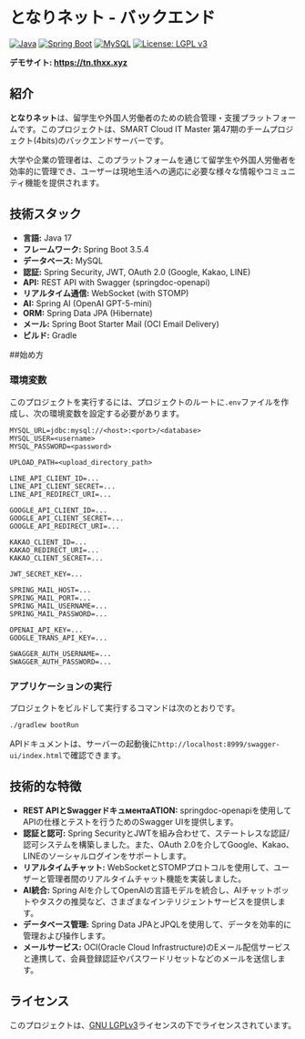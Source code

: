 # となりネット - バックエンド

[![Java](https://img.shields.io/badge/java-%23ED8B00.svg?style=for-the-badge&logo=openjdk&logoColor=white)](https://www.java.com)
[![Spring Boot](https://img.shields.io/badge/Spring%20Boot-6DB33F?logo=springboot&logoColor=fff)](https://spring.io/projects/spring-boot)
[![MySQL](https://img.shields.io/badge/MySQL-00000F?style=for-the-badge&logo=mysql&logoColor=white)](https://www.mysql.com/)
[![License: LGPL v3](https://img.shields.io/badge/License-LGPL%20v3-blue.svg)](https://www.gnu.org/licenses/lgpl-3.0)

**デモサイト: https://tn.thxx.xyz**

## 紹介

**となりネット**は、留学生や外国人労働者のための統合管理・支援プラットフォームです。このプロジェクトは、SMART Cloud IT Master 第47期のチームプロジェクト(4bits)のバックエンドサーバーです。

大学や企業の管理者は、このプラットフォームを通じて留学生や外国人労働者を効率的に管理でき、ユーザーは現地生活への適応に必要な様々な情報やコミュニティ機能を提供されます。

## 技術スタック

- **言語:** Java 17
- **フレームワーク:** Spring Boot 3.5.4
- **データベース:** MySQL
- **認証:** Spring Security, JWT, OAuth 2.0 (Google, Kakao, LINE)
- **API:** REST API with Swagger (springdoc-openapi)
- **リアルタイム通信:** WebSocket (with STOMP)
- **AI:** Spring AI (OpenAI GPT-5-mini)
- **ORM:** Spring Data JPA (Hibernate)
- **メール:** Spring Boot Starter Mail (OCI Email Delivery)
- **ビルド:** Gradle

##始め方

### 環境変数

このプロジェクトを実行するには、プロジェクトのルートに`.env`ファイルを作成し、次の環境変数を設定する必要があります。

```
MYSQL_URL=jdbc:mysql://<host>:<port>/<database>
MYSQL_USER=<username>
MYSQL_PASSWORD=<password>

UPLOAD_PATH=<upload_directory_path>

LINE_API_CLIENT_ID=...
LINE_API_CLIENT_SECRET=...
LINE_API_REDIRECT_URI=...

GOOGLE_API_CLIENT_ID=...
GOOGLE_API_CLIENT_SECRET=...
GOOGLE_API_REDIRECT_URI=...

KAKAO_CLIENT_ID=...
KAKAO_REDIRECT_URI=...
KAKAO_CLIENT_SECRET=...

JWT_SECRET_KEY=...

SPRING_MAIL_HOST=...
SPRING_MAIL_PORT=...
SPRING_MAIL_USERNAME=...
SPRING_MAIL_PASSWORD=...

OPENAI_API_KEY=...
GOOGLE_TRANS_API_KEY=...

SWAGGER_AUTH_USERNAME=...
SWAGGER_AUTH_PASSWORD=...
```

### アプリケーションの実行

プロジェクトをビルドして実行するコマンドは次のとおりです。

```bash
./gradlew bootRun
```

APIドキュメントは、サーバーの起動後に`http://localhost:8999/swagger-ui/index.html`で確認できます。

## 技術的な特徴

- **REST APIとSwaggerドキュментаATION:** springdoc-openapiを使用してAPIの仕様とテストを行うためのSwagger UIを提供します。
- **認証と認可:** Spring SecurityとJWTを組み合わせて、ステートレスな認証/認可システムを構築しました。また、OAuth 2.0を介してGoogle、Kakao、LINEのソーシャルログインをサポートします。
- **リアルタイムチャット:** WebSocketとSTOMPプロトコルを使用して、ユーザーと管理者間のリアルタイムチャット機能を実装しました。
- **AI統合:** Spring AIを介してOpenAIの言語モデルを統合し、AIチャットボットやタスクの推奨など、さまざまなインテリジェントサービスを提供します。
- **データベース管理:** Spring Data JPAとJPQLを使用して、データを効率的に管理および操作します。
- **メールサービス:** OCI(Oracle Cloud Infrastructure)のEメール配信サービスと連携して、会員登録認証やパスワードリセットなどのメールを送信します。



## ライセンス

このプロジェクトは、[GNU LGPLv3](LICENSE.md)ライセンスの下でライセンスされています。